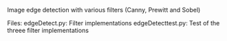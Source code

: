 Image edge detection with various filters (Canny, Prewitt and Sobel)

Files:
edgeDetect.py: Filter implementations
edgeDetecttest.py: Test of the threee filter implementations